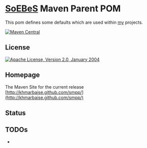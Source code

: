 [SoEBeS](http://www.soebes.de) Maven Parent POM
=======================

This pom defines some defaults which are used within [my](http://www.soebes.com) projects.

[![Maven Central](https://img.shields.io/maven-central/v/com.soebes.smpp/smpp.svg?label=Maven%20Central)](http://search.maven.org/#search%7Cga%7C1%7Ccom.soebes.smpp)


License
-------
[![Apache License, Version 2.0, January 2004](https://img.shields.io/github/license/khmarbaise/iterator-maven-plugin.svg?label=License)](http://www.apache.org/licenses/)

Homepage
--------

The Maven Site for the current release [http://khmarbaise.github.com/smpp/](http://khmarbaise.github.com/smpp/)

Status
------

TODOs
-----
- 

